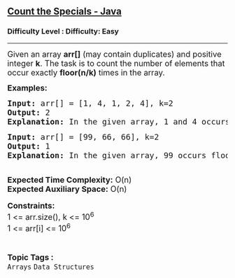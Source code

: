 <h2><a href="https://www.geeksforgeeks.org/problems/count-the-specials-java/1?page=1&category=Arrays&status=unsolved,attempted&sortBy=accuracy">Count the Specials - Java</a></h2><h3>Difficulty Level : Difficulty: Easy</h3><hr><div class="problems_problem_content__Xm_eO"><p><span style="font-size: 18px;">Given an array <strong>arr[]</strong> (may contain duplicates) and positive integer <strong>k</strong>. The task is to count the number of elements that occur exactly <strong>floor(n/k)</strong> times in the array.</span></p>
<p><strong><span style="font-size: 18px;">Examples:</span></strong></p>
<pre><span style="font-size: 18px;"><strong>Input: </strong>arr[] = [1, 4, 1, 2, 4], k=2</span>
<span style="font-size: 18px;"><strong>Output: </strong>2</span>
<span style="font-size: 18px;"><strong>Explanation: </strong>In the given array, 1 and 4 occurs floor(5/2) = 2 times. So count is 2.</span></pre>
<pre><span style="font-size: 18px;"><strong>Input: </strong>arr[] = [99, 66, 66], k=2 </span>
<span style="font-size: 18px;"><strong>Output: </strong>1</span>
<span style="font-size: 18px;"><strong>Explanation: </strong>In the given array, 99 occurs floor(3/2) = 1 time. So count is 1.</span></pre>
<p><span style="font-size: 18px;"><br></span><span style="font-size: 18px;"><strong style="font-family: -apple-system, BlinkMacSystemFont, 'Segoe UI', Roboto, Oxygen, Ubuntu, Cantarell, 'Open Sans', 'Helvetica Neue', sans-serif; white-space: normal;">Expected Time Complexity:</strong><span style="font-family: -apple-system, BlinkMacSystemFont, 'Segoe UI', Roboto, Oxygen, Ubuntu, Cantarell, 'Open Sans', 'Helvetica Neue', sans-serif; white-space: normal;">&nbsp;O(n)</span><br style="font-family: -apple-system, BlinkMacSystemFont, 'Segoe UI', Roboto, Oxygen, Ubuntu, Cantarell, 'Open Sans', 'Helvetica Neue', sans-serif; white-space: normal;"><strong style="font-family: -apple-system, BlinkMacSystemFont, 'Segoe UI', Roboto, Oxygen, Ubuntu, Cantarell, 'Open Sans', 'Helvetica Neue', sans-serif; white-space: normal;">Expected Auxiliary Space:</strong><span style="font-family: -apple-system, BlinkMacSystemFont, 'Segoe UI', Roboto, Oxygen, Ubuntu, Cantarell, 'Open Sans', 'Helvetica Neue', sans-serif; white-space: normal;"> O(n)<br></span></span><br><span style="font-size: 18px;"><strong>Constraints:</strong><br>1 &lt;= arr.size(), k &lt;= 10<sup>6</sup><br>1 &lt;= arr[i] &lt;= 10<sup>6</sup></span></p></div><br><p><span style=font-size:18px><strong>Topic Tags : </strong><br><code>Arrays</code>&nbsp;<code>Data Structures</code>&nbsp;